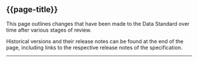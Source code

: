 ## {{page-title}}

This page outlines changes that have been made to the Data Standard over time after various stages of review. 

Historical versions and their release notes can be found at the end of the page, including links to the respective release notes of the specification.

---